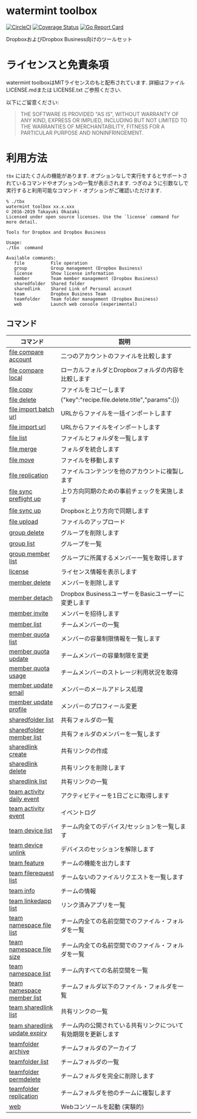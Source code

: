 # watermint toolbox

[![CircleCI](https://circleci.com/gh/watermint/toolbox.svg?style=svg)](https://circleci.com/gh/watermint/toolbox)
[![Coverage Status](https://coveralls.io/repos/github/watermint/toolbox/badge.svg)](https://coveralls.io/github/watermint/toolbox)
[![Go Report Card](https://goreportcard.com/badge/github.com/watermint/toolbox)](https://goreportcard.com/report/github.com/watermint/toolbox)

DropboxおよびDropbox Business向けのツールセット

# ライセンスと免責条項

watermint toolboxはMITライセンスのもと配布されています.
詳細はファイル LICENSE.mdまたは LICENSE.txt ご参照ください.

以下にご留意ください:

> THE SOFTWARE IS PROVIDED "AS IS", WITHOUT WARRANTY OF ANY KIND, EXPRESS OR
IMPLIED, INCLUDING BUT NOT LIMITED TO THE WARRANTIES OF MERCHANTABILITY,
FITNESS FOR A PARTICULAR PURPOSE AND NONINFRINGEMENT.

# 利用方法

`tbx` にはたくさんの機能があります. オプションなしで実行をするとサポートされているコマンドやオプションの一覧が表示されます.
つぎのように引数なしで実行すると利用可能なコマンド・オプションがご確認いただけます.

```
% ./tbx
watermint toolbox xx.x.xxx
© 2016-2019 Takayuki Okazaki
Licensed under open source licenses. Use the `license` command for more detail.

Tools for Dropbox and Dropbox Business

Usage:
./tbx  command

Available commands:
   file          File operation
   group         Group management (Dropbox Business)
   license       Show license information
   member        Team member management (Dropbox Business)
   sharedfolder  Shared folder
   sharedlink    Shared Link of Personal account
   team          Dropbox Business Team
   teamfolder    Team folder management (Dropbox Business)
   web           Launch web console (experimental)
```

## コマンド

| コマンド                                                                           | 説明                                                           |
|------------------------------------------------------------------------------------|----------------------------------------------------------------|
| [file compare account](doc/generated_ja/file-compare-account.md)                   | 二つのアカウントのファイルを比較します                         |
| [file compare local](doc/generated_ja/file-compare-local.md)                       | ローカルフォルダとDropboxフォルダの内容を比較します            |
| [file copy](doc/generated_ja/file-copy.md)                                         | ファイルをコピーします                                         |
| [file delete](doc/generated_ja/file-delete.md)                                     | {"key":"recipe.file.delete.title","params":{}}                 |
| [file import batch url](doc/generated_ja/file-import-batch-url.md)                 | URLからファイルを一括インポートします                          |
| [file import url](doc/generated_ja/file-import-url.md)                             | URLからファイルをインポートします                              |
| [file list](doc/generated_ja/file-list.md)                                         | ファイルとフォルダを一覧します                                 |
| [file merge](doc/generated_ja/file-merge.md)                                       | フォルダを統合します                                           |
| [file move](doc/generated_ja/file-move.md)                                         | ファイルを移動します                                           |
| [file replication](doc/generated_ja/file-replication.md)                           | ファイルコンテンツを他のアカウントに複製します                 |
| [file sync preflight up](doc/generated_ja/file-sync-preflight-up.md)               | 上り方向同期のための事前チェックを実施します                   |
| [file sync up](doc/generated_ja/file-sync-up.md)                                   | Dropboxと上り方向で同期します                                  |
| [file upload](doc/generated_ja/file-upload.md)                                     | ファイルのアップロード                                         |
| [group delete](doc/generated_ja/group-delete.md)                                   | グループを削除します                                           |
| [group list](doc/generated_ja/group-list.md)                                       | グループを一覧                                                 |
| [group member list](doc/generated_ja/group-member-list.md)                         | グループに所属するメンバー一覧を取得します                     |
| [license](doc/generated_ja/license.md)                                             | ライセンス情報を表示します                                     |
| [member delete](doc/generated_ja/member-delete.md)                                 | メンバーを削除します                                           |
| [member detach](doc/generated_ja/member-detach.md)                                 | Dropbox BusinessユーザーをBasicユーザーに変更します            |
| [member invite](doc/generated_ja/member-invite.md)                                 | メンバーを招待します                                           |
| [member list](doc/generated_ja/member-list.md)                                     | チームメンバーの一覧                                           |
| [member quota list](doc/generated_ja/member-quota-list.md)                         | メンバーの容量制限情報を一覧します                             |
| [member quota update](doc/generated_ja/member-quota-update.md)                     | チームメンバーの容量制限を変更                                 |
| [member quota usage](doc/generated_ja/member-quota-usage.md)                       | チームメンバーのストレージ利用状況を取得                       |
| [member update email](doc/generated_ja/member-update-email.md)                     | メンバーのメールアドレス処理                                   |
| [member update profile](doc/generated_ja/member-update-profile.md)                 | メンバーのプロフィール変更                                     |
| [sharedfolder list](doc/generated_ja/sharedfolder-list.md)                         | 共有フォルダの一覧                                             |
| [sharedfolder member list](doc/generated_ja/sharedfolder-member-list.md)           | 共有フォルダのメンバーを一覧します                             |
| [sharedlink create](doc/generated_ja/sharedlink-create.md)                         | 共有リンクの作成                                               |
| [sharedlink delete](doc/generated_ja/sharedlink-delete.md)                         | 共有リンクを削除します                                         |
| [sharedlink list](doc/generated_ja/sharedlink-list.md)                             | 共有リンクの一覧                                               |
| [team activity daily event](doc/generated_ja/team-activity-daily-event.md)         | アクティビティーを1日ごとに取得します                          |
| [team activity event](doc/generated_ja/team-activity-event.md)                     | イベントログ                                                   |
| [team device list](doc/generated_ja/team-device-list.md)                           | チーム内全てのデバイス/セッションを一覧します                  |
| [team device unlink](doc/generated_ja/team-device-unlink.md)                       | デバイスのセッションを解除します                               |
| [team feature](doc/generated_ja/team-feature.md)                                   | チームの機能を出力します                                       |
| [team filerequest list](doc/generated_ja/team-filerequest-list.md)                 | チームないのファイルリクエストを一覧します                     |
| [team info](doc/generated_ja/team-info.md)                                         | チームの情報                                                   |
| [team linkedapp list](doc/generated_ja/team-linkedapp-list.md)                     | リンク済みアプリを一覧                                         |
| [team namespace file list](doc/generated_ja/team-namespace-file-list.md)           | チーム内全ての名前空間でのファイル・フォルダを一覧             |
| [team namespace file size](doc/generated_ja/team-namespace-file-size.md)           | チーム内全ての名前空間でのファイル・フォルダを一覧             |
| [team namespace list](doc/generated_ja/team-namespace-list.md)                     | チーム内すべての名前空間を一覧                                 |
| [team namespace member list](doc/generated_ja/team-namespace-member-list.md)       | チームフォルダ以下のファイル・フォルダを一覧                   |
| [team sharedlink list](doc/generated_ja/team-sharedlink-list.md)                   | 共有リンクの一覧                                               |
| [team sharedlink update expiry](doc/generated_ja/team-sharedlink-update-expiry.md) | チーム内の公開されている共有リンクについて有効期限を更新します |
| [teamfolder archive](doc/generated_ja/teamfolder-archive.md)                       | チームフォルダのアーカイブ                                     |
| [teamfolder list](doc/generated_ja/teamfolder-list.md)                             | チームフォルダの一覧                                           |
| [teamfolder permdelete](doc/generated_ja/teamfolder-permdelete.md)                 | チームフォルダを完全に削除します                               |
| [teamfolder replication](doc/generated_ja/teamfolder-replication.md)               | チームフォルダを他のチームに複製します                         |
| [web](doc/generated_ja/web.md)                                                     | Webコンソールを起動 (実験的)                                   |

